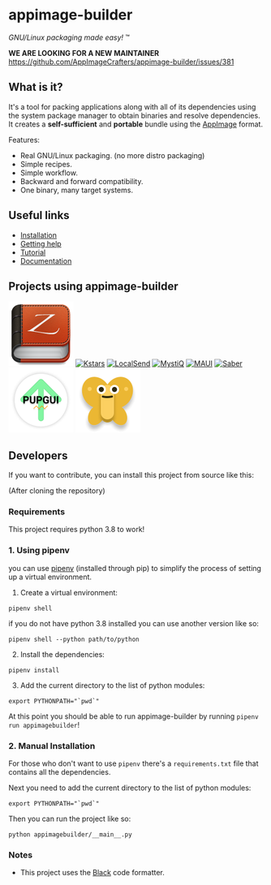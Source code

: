 # appimage-builder

*GNU/Linux packaging made easy!* ™

**WE ARE LOOKING FOR A NEW MAINTAINER**
https://github.com/AppImageCrafters/appimage-builder/issues/381

## What is it?

It's a tool for packing applications along with all of its dependencies using the system package manager to obtain binaries and resolve dependencies. It creates a **self-sufficient** and **portable** bundle using the [AppImage](https://appimage.org) format.

Features:
- Real GNU/Linux packaging. (no more distro packaging)
- Simple recipes.
- Simple workflow.
- Backward and forward compatibility.
- One binary, many target systems.


## Useful links

- [Installation](https://appimage-builder.readthedocs.io/en/latest/intro/install.html)
- [Getting help](https://appimage-builder.readthedocs.io/en/latest/index.html#getting-help)
- [Tutorial](https://appimage-builder.readthedocs.io/en/latest/intro/tutorial.html)
- [Documentation](https://appimage-builder.readthedocs.io)


## Projects using appimage-builder

[![Zeal](https://raw.githubusercontent.com/zealdocs/zeal/master/assets/freedesktop/128-apps-zeal.png)](https://github.com/zealdocs/zeal/)
[![Kstars](https://invent.kde.org/education/kstars/-/raw/master/logo.png)](https://invent.kde.org/education/kstars)
[![LocalSend](https://raw.githubusercontent.com/localsend/localsend/main/app/assets/img/logo-128.png)](https://localsend.org/#/)
[![MystiQ](https://raw.githubusercontent.com/swl-x/MystiQ/master/icons/mystiq_128x128.png)](https://github.com/swl-x/MystiQ)
[![MAUI](https://invent.kde.org/uploads/-/system/group/avatar/1557/avatar.png)](https://invent.kde.org/maui)
[![Saber](https://raw.githubusercontent.com/adil192/saber/main/assets/icon/resized/icon-128x128.png)](https://github.com/adil192/saber)
[![ProtonUp-QT](https://github.com/DavidoTek/ProtonUp-Qt/blob/main/share/icons/hicolor/128x128/apps/net.davidotek.pupgui2.png)](https://davidotek.github.io/protonup-qt/#home)
[<img src="https://raw.githubusercontent.com/LinwoodDev/Butterfly/develop/app/images/logo.png" width="128" />](https://docs.butterfly.linwood.dev/)


## Developers

If you want to contribute, you can install this project from source like this:

(After cloning the repository)

### Requirements

This project requires python 3.8 to work!

### 1. Using pipenv

you can use [pipenv](https://pipenv.pypa.io/) (installed through pip) to simplify the process of setting up a virtual environment.

1. Create a virtual environment:

```shell
pipenv shell
```

if you do not have python 3.8 installed you can use another version like so:

```shell
pipenv shell --python path/to/python
```

2. Install the dependencies:

```shell
pipenv install
```

3. Add the current directory to the list of python modules:

```shell
export PYTHONPATH="`pwd`"
```

At this point you should be able to run appimage-builder by running `pipenv run appimagebuilder`!

### 2. Manual Installation

For those who don't want to use `pipenv` there's a `requirements.txt` file that contains all the dependencies.

Next you need to add the current directory to the list of python modules:

```shell
export PYTHONPATH="`pwd`"
```

Then you can run the project like so:

```shell
python appimagebuilder/__main__.py
```

### Notes

- This project uses the [Black](https://pypi.org/project/black/) code formatter.
